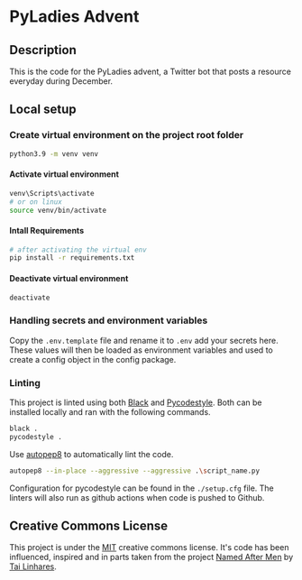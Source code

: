 # PyLadies Advent

## Description

This is the code for the PyLadies advent, a Twitter bot that posts a resource everyday during December.

## Local setup

### Create virtual environment on the project root folder

```sh
python3.9 -m venv venv
```

#### Activate virtual environment

```sh
venv\Scripts\activate
# or on linux
source venv/bin/activate
```

#### Intall Requirements

```sh
# after activating the virtual env
pip install -r requirements.txt
```

#### Deactivate virtual environment

```sh
deactivate
```

### Handling secrets and environment variables

Copy the `.env.template` file and rename it to `.env` add your secrets here. These values will then be loaded as environment variables and used to create a config object in the config package.

### Linting

This project is linted using both [Black](https://pypi.org/project/black/) and [Pycodestyle](https://pypi.org/project/pycodestyle/). Both can be installed locally and ran with the following commands.

```sh
black .
pycodestyle .
```

Use [autopep8](https://pypi.org/project/autopep8/) to automatically lint the code.

```sh
autopep8 --in-place --aggressive --aggressive .\script_name.py
```

Configuration for pycodestyle can be found in the `./setup.cfg` file. The linters will also run as github actions when code is pushed to Github.

## Creative Commons License
This project is under the [MIT](./LINCENSE) creative commons license. It's code has been influenced, inspired and in parts taken from the project [Named After Men](https://github.com/TaiLinhares/named-after-men) by [Tai Linhares](https://github.com/TaiLinhares).